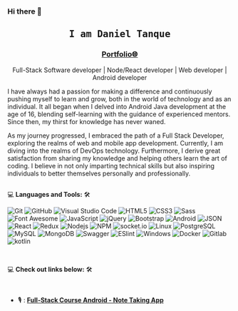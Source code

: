 ### Hi there 👋


<h2 align='center'><samp><strong>I am Daniel Tanque</strong></samp></h2>
<h3 align='center'><strong><a href="https://danieltanque.com" target="_blank">Portfolio🌐</a></strong></h3>
<p align='center'> Full-Stack Software developer | Node/React developer | Web developer | Android developer </p>

<p>I have always had a passion for making a difference and continuously pushing myself to learn and grow, both in the world of technology and as an individual. It all began when I delved into Android Java development at the age of 16, blending self-learning with the guidance of experienced mentors. Since then, my thirst for knowledge has never waned.</p>

<p>As my journey progressed, I embraced the path of a Full Stack Developer, exploring the realms of web and mobile app development. Currently, I am diving into the realms of DevOps technology. Furthermore, I derive great satisfaction from sharing my knowledge and helping others learn the art of coding. I believe in not only imparting technical skills but also inspiring individuals to better themselves personally and professionally.</p>

<h2 align='center'>
  
</h2>


💻 **Languages and Tools:** 🛠️<br>

![Git](https://img.shields.io/badge/-Git-000000?style=flat&logo=git&logoColor=F05032&labelColor=ffffff)
![GitHub](https://img.shields.io/badge/-GitHub-000000?style=flat&logo=github&logoColor=000000&labelColor=ffffff)
![Visual Studio Code](https://img.shields.io/badge/-VSCode-000000?style=flat&logo=visual-studio-code&labelColor=007ACC)
![HTML5](https://img.shields.io/badge/-HTML5-000000?style=flat&logo=html5&logoColor=ffffff&labelColor=E34F26)
![CSS3](https://img.shields.io/badge/-CSS3-000000?style=flat&logo=css3&logoColor=ffffff&labelColor=1572B6) 
![Sass](https://img.shields.io/badge/-Sass-000000?style=flat&logo=sass&logoColor=ffffff&labelColor=%23CC6699)
![Font Awesome](https://img.shields.io/badge/-font%20awesome-000000?style=flat&logo=font-awesome&logoColor=339AF0&labelColor=ffffff)
![JavaScript](https://img.shields.io/badge/-JavaScript-000000?style=flat&logo=javascript)
![jQuery](https://img.shields.io/badge/-jQuery-000000?style=flat&logo=jQuery&logoColor=0769AD&labelColor=ffffff)
![Bootstrap](https://img.shields.io/badge/-Bootstrap-000000?style=flat&logo=bootstrap&logoColor=ffffff&labelColor=563D7C)
![Android](https://img.shields.io/badge/-Android-000000?style=flat&logo=android&logoColor=ffffff&labelColor=563D7C)
![JSON](https://img.shields.io/badge/-JSON-000000?style=flat&logo=JSON&logoColor=000000&labelColor=ffffff)
![React](https://img.shields.io/badge/-React-000000?style=flat&logo=react)
![Redux](https://img.shields.io/badge/-Redux-000000?style=flat&logo=redux&logoColor=764ABC&labelColor=ffffff)
![Nodejs](https://img.shields.io/badge/-Nodejs-000000?style=flat&logo=Node.js)
![NPM](https://img.shields.io/badge/-npm-000000?style=flat&logo=npm&labelColor=ffffff)
![socket.io](https://img.shields.io/badge/-Socket.Io-000000?style=flat&logo=socket.io&logoColor=000000&labelColor=ffffff)
![Linux](https://img.shields.io/badge/-Linux-000000?style=flat&logo=Linux&logoColor=C21325&labelColor=ffffff)
![PostgreSQL](https://img.shields.io/badge/-PostgreSQL-000000?style=flat&logo=postgresql&logoColor=ffffff&labelColor=336791)
![MySQL](https://img.shields.io/badge/-MySQL-000000?style=flat&logo=mysql&labelColor=ffffff)
![MongoDB](https://img.shields.io/badge/-MongoDB-000000?style=flat&logo=mongodb&labelColor=ffffff)
![Swagger](https://img.shields.io/badge/-Swagger-000000?style=flat&logo=swagger)
![ESlint](https://img.shields.io/badge/-ESlint-000000?style=flat&logo=ESlint&labelColor=4B32C3)
![Windows](https://img.shields.io/badge/-Windows-000000?style=flat&logo=windows&logoColor=ffffff&labelColor=0078D6)
![Docker](https://img.shields.io/badge/-Docker-000000?style=flat&logo=docker&logoColor=ffffff&labelColor=0078D6)
![Gitlab](https://img.shields.io/badge/-Gitlab-000000?style=flat&logo=gitlab&logoColor=ffffff&labelColor=F05032)
![kotlin](https://img.shields.io/badge/-Kotlin-000000?style=flat&logo=kotlin&logoColor=ffffff&labelColor=0078D6)


<br>

💻 **Check out links below:** 🛠️

<br>

- 🎙️ : **[Full-Stack Course Android - Note Taking App](https://www.youtube.com/watch?v=RWRMx4x5Y3s)**

